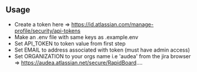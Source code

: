 ## Usage

- Create a token here => https://id.atlassian.com/manage-profile/security/api-tokens
- Make an .env file with same keys as .example.env
- Set API_TOKEN to token value from first step
- Set EMAIL to address associated with token (must have admin access)
- Set ORGANIZATION to your orgs name i.e 'audea' from the jira browser => https://audea.atlassian.net/secure/RapidBoard....
